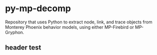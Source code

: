 # py-mp-decomp

Repository that uses Python to extract node, link, and trace objects from Monterey Phoenix behavior models, using either MP-Firebird or MP-Gryphon.

## header test